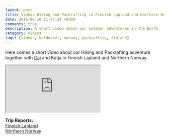 ```yaml
---
layout: post
title: Video: Hiking and Packrafting in Finnish Lapland and Northern Norway
date: 2016-08-10 11:47:24 +0300
comments: true
description: A short video about our outdoor adventures in the North
category: videos
tags: [videos, kaldoaivi, norway, packrafting, finland]
---
```

Here comes a short video about our Hiking and Packrafting adventure together with [Caj](http://caide.kuvat.fi/) and Katja in Finnish Lapland and Northern Norway.

<div class="embed-responsive embed-responsive-16by9">
  <iframe class="embed-responsive-item" src="https://www.youtube.com/embed/A8czL0fCbxo"></iframe>
</div>

**Trip Reports:**   
[Finnish Lapland](http://www.hikeventures.com/Kaldoaivi/)    
[Northern Norway](http://www.hikeventures.com/Finnmark/)   
